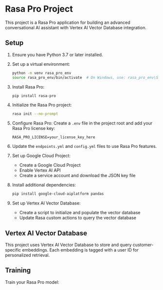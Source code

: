 # Rasa Pro Project

This project is a Rasa Pro application for building an advanced conversational AI assistant with Vertex AI Vector Database integration.

## Setup

1. Ensure you have Python 3.7 or later installed.
2. Set up a virtual environment:

   ```bash
   python -m venv rasa_pro_env
   source rasa_pro_env/bin/activate  # On Windows, use: rasa_pro_env\Scripts\activate
   ```

3. Install Rasa Pro:

   ```bash
   pip install rasa-pro
   ```

4. Initialize the Rasa Pro project:

   ```bash
   rasa init --no-prompt
   ```

5. Configure Rasa Pro:
   Create a `.env` file in the project root and add your Rasa Pro license key:

   ```
   RASA_PRO_LICENSE=your_license_key_here
   ```

6. Update the `endpoints.yml` and `config.yml` files to use Rasa Pro features.

7. Set up Google Cloud Project:

   - Create a Google Cloud Project
   - Enable Vertex AI API
   - Create a service account and download the JSON key file

8. Install additional dependencies:

   ```bash
   pip install google-cloud-aiplatform pandas
   ```

9. Set up Vertex AI Vector Database:
   - Create a script to initialize and populate the vector database
   - Update Rasa custom actions to query the vector database

## Vertex AI Vector Database

This project uses Vertex AI Vector Database to store and query customer-specific embeddings. Each embedding is tagged with a user ID for personalized retrieval.

## Training

Train your Rasa Pro model:
